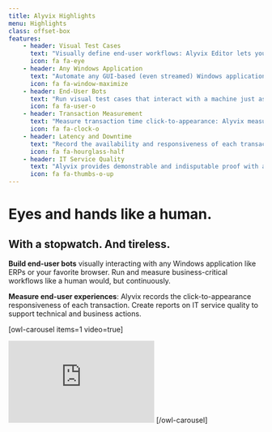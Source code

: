 ```yaml
---
title: Alyvix Highlights
menu: Highlights
class: offset-box
features:
	- header: Visual Test Cases
	  text: "Visually define end-user workflows: Alyvix Editor lets you build test cases in a visual way, interaction after interaction"
	  icon: fa fa-eye
    - header: Any Windows Application
      text: "Automate any GUI-based (even streamed) Windows application: Alyvix works by processing screen frames, without being hardwired to APIs"
      icon: fa fa-window-maximize
	- header: End-User Bots
	  text: "Run visual test cases that interact with a machine just as a real user would: Alyvix uses the mouse and keyboard just like a person does"
	  icon: fa fa-user-o
    - header: Transaction Measurement
      text: "Measure transaction time click-to-appearance: Alyvix measures how long each transaction takes to complete after the previous interaction"
      icon: fa fa-clock-o
    - header: Latency and Downtime
      text: "Record the availability and responsiveness of each transaction: Alyvix allows you to monitor the performance of end-user experiences"
      icon: fa fa-hourglass-half
    - header: IT Service Quality
      text: "Alyvix provides demonstrable and indisputable proof with annotated screenshots whenever the visual response times out"
      icon: fa fa-thumbs-o-up
---
```


# Eyes and hands like a human.
## **With a stopwatch. And tireless.**

**Build end-user bots** visually interacting with any Windows application like ERPs or your favorite browser. Run and measure business-critical workflows like a human would, but continuously.

**Measure end-user experiences**: Alyvix records the click-to-appearance responsiveness of each transaction. Create reports on IT service quality to support technical and business actions.

[owl-carousel items=1 video=true]
<iframe width="288" height="162" src="https://www.youtube.com/embed/YgKcVHH9Hp4?color=white&rel=0" frameborder="0" allow="accelerometer; autoplay; encrypted-media; gyroscope; picture-in-picture" allowfullscreen></iframe>
[/owl-carousel]
